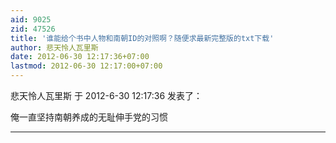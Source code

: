 ```yaml
---
aid: 9025
zid: 47526
title: '谁能给个书中人物和南朝ID的对照啊？随便求最新完整版的txt下载'
author: 悲天怜人瓦里斯
date: 2012-06-30 12:17:36+07:00
lastmod: 2012-06-30 12:17:00+07:00
---
```


悲天怜人瓦里斯 于 2012-6-30 12:17:36 发表了：

俺一直坚持南朝养成的无耻伸手党的习惯

---------

